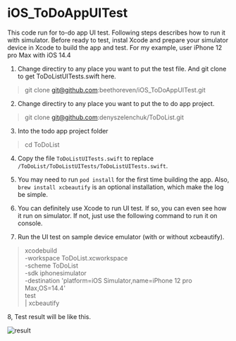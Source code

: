 # iOS_ToDoAppUITest

This code run for to-do app UI test. Following steps describes how to run it with simulator.
Before ready to test, instal Xcode and prepare your simulator device in Xcode to build the app and test. For my example, user iPhone 12 pro Max with iOS 14.4

1. Change directiry to any place you want to put the test file. And git clone to get ToDoListUITests.swift here.

>git clone git@github.com:beethoreven/iOS_ToDoAppUITest.git


2. Change directiry to any place you want to put the to do app project.

>git clone git@github.com:denyszelenchuk/ToDoList.git


3. Into the todo app project folder

>cd ToDoList


4. Copy the file `ToDoListUITests.swift` to replace `/ToDoList/ToDoListUITests/ToDoListUITests.swift`.

5. You may need to run `pod install` for the first time building the app. Also, `brew install xcbeautify` is an optional installation, which make the log be simple.

6. You can definitely use Xcode to run UI test. If so, you can even see how it run on simulator. If not, just use the following command to run it on console.

7. Run the UI test on sample device emulator (with or without xcbeautify).

>xcodebuild \
>  -workspace ToDoList.xcworkspace \
>  -scheme ToDoList \
>  -sdk iphonesimulator \
>  -destination 'platform=iOS Simulator,name=iPhone 12 pro Max,OS=14.4' \
>  test \
>  | xcbeautify

8, Test result will be like this.

![result](https://i.imgur.com/36hvcxF.png)
